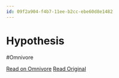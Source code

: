 ```yaml
---
id: 09f2a904-f4b7-11ee-b2cc-ebe60d8e1482
---
```


# Hypothesis
#Omnivore

[Read on Omnivore](https://omnivore.app/me/hypothesis-18eb7a0b9da)
[Read Original](https://hypothes.is/a/goyIXPSpEe6HHPP4Gfre4g)

